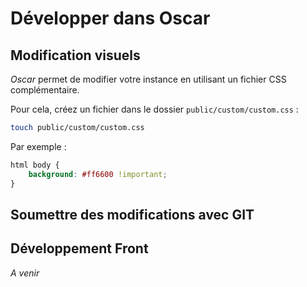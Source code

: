 # Développer dans Oscar

## Modification visuels

*Oscar* permet de modifier votre instance en utilisant un fichier CSS complémentaire.

Pour cela, créez un fichier dans le dossier `public/custom/custom.css` :

```bash
touch public/custom/custom.css
```

Par exemple :

```css
html body {
    background: #ff6600 !important;
}
```

## Soumettre des modifications avec GIT



## Développement Front

*A venir*
